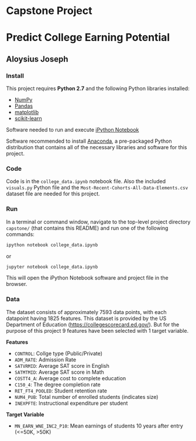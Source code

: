 # Capstone Project
# Predict College Earning Potential
## Aloysius Joseph

### Install

This project requires **Python 2.7** and the following Python libraries installed:

- [NumPy](http://www.numpy.org/)
- [Pandas](http://pandas.pydata.org)
- [matplotlib](http://matplotlib.org/)
- [scikit-learn](http://scikit-learn.org/stable/)

Software needed to run and execute [iPython Notebook](http://ipython.org/notebook.html)

Software recommended to install [Anaconda](https://www.continuum.io/downloads), a pre-packaged Python distribution that contains all of the necessary libraries and software for this project. 

### Code

Code is in the `college_data.ipynb` notebook file. Also the included `visuals.py` Python file and the `Most-Recent-Cohorts-All-Data-Elements.csv` dataset file are needed for this project. 

### Run

In a terminal or command window, navigate to the top-level project directory `capstone/` (that contains this README) and run one of the following commands:

```bash
ipython notebook college_data.ipynb
```  
or
```bash
jupyter notebook college_data.ipynb
```

This will open the iPython Notebook software and project file in the browser.

### Data

The dataset consists of approximately 7593 data points, with each datapoint having 1825 features. This dataset is provided by the US Department of Education (https://collegescorecard.ed.gov/). But for the purpose of this project 9 features have been selected with 1 target variable.

**Features**
- `CONTROL`: Collge type (Public/Private)
- `ADM_RATE`: Admission Rate
- `SATVRMID`: Average SAT score in English
- `SATMTMID`: Average SAT score in Math
- `COSTT4_A`: Average cost to complete education
- `C150_4`: The degree completion rate
- `RET_FT4_POOLED`: Student retention rate
- `NUM4_PUB`: Total number of enrolled students (indicates size)
- `INEXPFTE`: Instructional expenditure per student


**Target Variable**
- `MN_EARN_WNE_INC2_P10`: Mean earnings of students 10 years after entry (<=50K, >50K)
